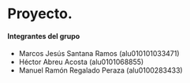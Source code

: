 # Proyecto.

#### Integrantes del grupo
- Marcos Jesús Santana Ramos (alu010101033471)
- Héctor Abreu Acosta (alu0101068855)
- Manuel Ramón Regalado Peraza (alu0100283433)

